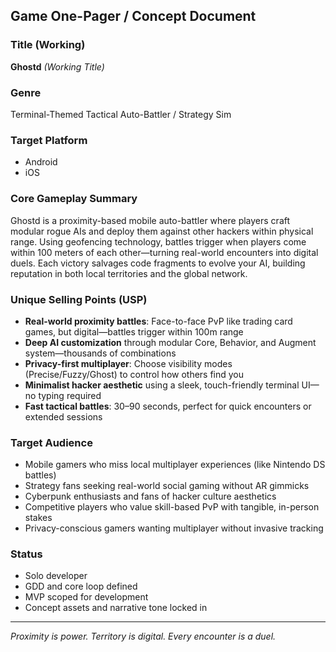 ## Game One-Pager / Concept Document

### Title (Working)
**Ghostd** *(Working Title)*

### Genre
Terminal-Themed Tactical Auto-Battler / Strategy Sim

### Target Platform
- Android
- iOS

### Core Gameplay Summary
Ghostd is a proximity-based mobile auto-battler where players craft modular rogue AIs and deploy them against other hackers within physical range. Using geofencing technology, battles trigger when players come within 100 meters of each other—turning real-world encounters into digital duels. Each victory salvages code fragments to evolve your AI, building reputation in both local territories and the global network.

### Unique Selling Points (USP)
- **Real-world proximity battles**: Face-to-face PvP like trading card games, but digital—battles trigger within 100m range
- **Deep AI customization** through modular Core, Behavior, and Augment system—thousands of combinations
- **Privacy-first multiplayer**: Choose visibility modes (Precise/Fuzzy/Ghost) to control how others find you
- **Minimalist hacker aesthetic** using a sleek, touch-friendly terminal UI—no typing required
- **Fast tactical battles**: 30–90 seconds, perfect for quick encounters or extended sessions

### Target Audience
- Mobile gamers who miss local multiplayer experiences (like Nintendo DS battles)
- Strategy fans seeking real-world social gaming without AR gimmicks
- Cyberpunk enthusiasts and fans of hacker culture aesthetics
- Competitive players who value skill-based PvP with tangible, in-person stakes
- Privacy-conscious gamers wanting multiplayer without invasive tracking

### Status
- Solo developer
- GDD and core loop defined
- MVP scoped for development
- Concept assets and narrative tone locked in

---

*Proximity is power. Territory is digital. Every encounter is a duel.*

